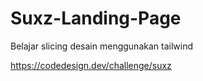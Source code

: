 # Suxz-Landing-Page

Belajar slicing desain menggunakan tailwind

https://codedesign.dev/challenge/suxz
